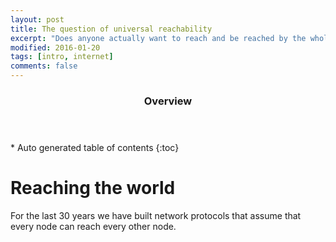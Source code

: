 ```yaml
---
layout: post
title: The question of universal reachability
excerpt: "Does anyone actually want to reach and be reached by the whole Internet?"
modified: 2016-01-20
tags: [intro, internet]
comments: false
---
```

<section id="table-of-contents" class="toc">
  <header>
    <h3>Overview</h3>
  </header>
<div id="drawer" markdown="1">
*  Auto generated table of contents
{:toc}
</div>
</section><!-- /#table-of-contents -->

#  Reaching the world

For the last 30 years we have built network protocols that assume that
every node can reach every other node.